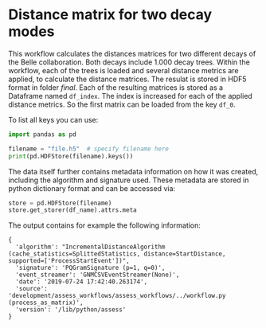 # Distance matrix for two decay modes

This workflow calculates the distances matrices for two different decays of the Belle collaboration.
Both decays include 1.000 decay trees.
Within the workflow, each of the trees is loaded and several distance metrics are applied, to calculate the distance matrices.
The resulat is stored in HDF5 format in folder *final*.
Each of the resulting matrices is stored as a Dataframe named `df_index`. 
The index is increased for each of the applied distance metrics.
So the first matrix can be loaded from the key `df_0`.

To list all keys you can use:

```python
import pandas as pd

filename = "file.h5"  # specify filename here
print(pd.HDFStore(filename).keys())
```

The data itself further contains metadata information on how it was created, including the algorithm and signature used.
These metadata are stored in python dictionary format and can be accessed via:

```python
store = pd.HDFStore(filename)
store.get_storer(df_name).attrs.meta
```

The output contains for example the following information:

```
{
  'algorithm': "IncrementalDistanceAlgorithm (cache_statistics=SplittedStatistics, distance=StartDistance, supported=['ProcessStartEvent'])",
  'signature': 'PQGramSignature (p=1, q=0)',
  'event_streamer': 'GNMCSVEventStreamer(None)',
  'date': '2019-07-24 17:42:40.263174',
  'source': 'development/assess_workflows/assess_workflows/../workflow.py (process_as_matrix)',
  'version': '/lib/python/assess'
}
```
